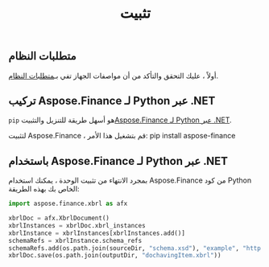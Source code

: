 ﻿---
title: تثبيت
type: docs
weight: 60
url: /ar/python-net/installation/
description: تعرف على تثبيت Python Finance Library API باستخدام NuGet و Package Manager GUI أو Console.
---
## **متطلبات النظام**

 أولاً ، عليك التحقق والتأكد من أن مواصفات الجهاز تفي بـ[متطلبات النظام](/finance/ar/python-net/system-requirements/).

## **تركيب Aspose.Finance لـ Python عبر .NET**
 `pip` هو أسهل طريقة للتنزيل والتثبيت[Aspose.Finance لـ Python عبر .NET](https://pypi.org/project/aspose-finance/).

لتثبيت Aspose.Finance ، قم بتشغيل هذا الأمر: pip install aspose-finance

## **باستخدام Aspose.Finance لـ Python عبر .NET**

بمجرد الانتهاء من تثبيت الوحدة ، يمكنك استخدام Aspose.Finance من كود Python الخاص بك بهذه الطريقة:

```py
import aspose.finance.xbrl as afx

xbrlDoc = afx.XbrlDocument()
xbrlInstances = xbrlDoc.xbrl_instances
xbrlInstance = xbrlInstances[xbrlInstances.add()]
schemaRefs = xbrlInstance.schema_refs
schemaRefs.add(os.path.join(sourceDir, "schema.xsd"), "example", "http://example.com/xbrl/taxonomy")
xbrlDoc.save(os.path.join(outputDir, "dochavingItem.xbrl"))
```
